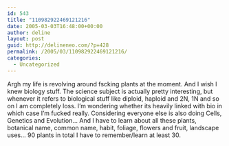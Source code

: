 ```yaml
---
id: 543
title: "110982922469121216"
date: 2005-03-03T16:48:00+00:00
author: deline
layout: post
guid: http://delineneo.com/?p=428
permalink: /2005/03/110982922469121216/
categories:
  - Uncategorized
---
```

Argh my life is revolving around fscking plants at the moment. And I wish I knew biology stuff. The science subject is actually pretty interesting, but whenever it refers to biological stuff like diploid, haploid and 2N, 1N and so on I am completely loss. I&#8217;m wondering whether its heavily linked with bio in which case I&#8217;m fucked really. Considering everyone else is also doing Cells, Genetics and Evolution&#8230; And I have to learn about all these plants, botanical name, common name, habit, foliage, flowers and fruit, landscape uses&#8230; 90 plants in total I have to remember/learn at least 30.
